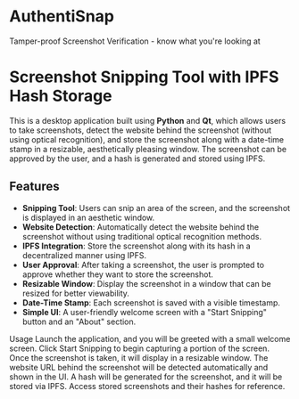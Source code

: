 # AuthentiSnap
Tamper-proof Screenshot Verification - know what you're looking at

# Screenshot Snipping Tool with IPFS Hash Storage

This is a desktop application built using **Python** and **Qt**, which allows users to take screenshots, detect the website behind the screenshot (without using optical recognition), and store the screenshot along with a date-time stamp in a resizable, aesthetically pleasing window. The screenshot can be approved by the user, and a hash is generated and stored using IPFS.

## Features

- **Snipping Tool**: Users can snip an area of the screen, and the screenshot is displayed in an aesthetic window.
- **Website Detection**: Automatically detect the website behind the screenshot without using traditional optical recognition methods.
- **IPFS Integration**: Store the screenshot along with its hash in a decentralized manner using IPFS.
- **User Approval**: After taking a screenshot, the user is prompted to approve whether they want to store the screenshot.
- **Resizable Window**: Display the screenshot in a window that can be resized for better viewability.
- **Date-Time Stamp**: Each screenshot is saved with a visible timestamp.
- **Simple UI**: A user-friendly welcome screen with a "Start Snipping" button and an "About" section.

Usage
  Launch the application, and you will be greeted with a small welcome screen.
  Click Start Snipping to begin capturing a portion of the screen.
  Once the screenshot is taken, it will display in a resizable window.
  The website URL behind the screenshot will be detected automatically and shown in the UI.
  A hash will be generated for the screenshot, and it will be stored via IPFS.
  Access stored screenshots and their hashes for reference.

